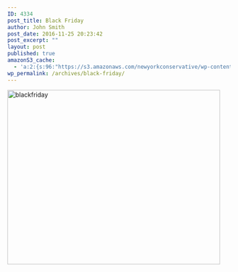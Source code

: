 ```yaml
---
ID: 4334
post_title: Black Friday
author: John Smith
post_date: 2016-11-25 20:23:42
post_excerpt: ""
layout: post
published: true
amazonS3_cache:
  - 'a:2:{s:96:"https://s3.amazonaws.com/newyorkconservative/wp-content/uploads/2016/11/25202140/BlackFriday.jpg";s:4:"4331";s:78:"https://www.newyorkconservative.com/wp-content/uploads/2016/11/BlackFriday.jpg";s:4:"4331";}'
wp_permalink: /archives/black-friday/
---
```

<a href="https://www.newyorkconservative.com/wp-content/uploads/2016/11/BlackFriday.jpg"><img class="alignnone size-full wp-image-4331" src="https://www.newyorkconservative.com/wp-content/uploads/2016/11/BlackFriday.jpg" alt="blackfriday" width="480" height="393" /></a>
